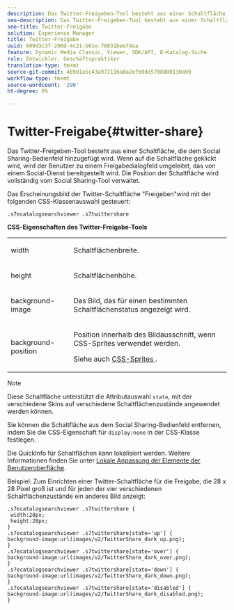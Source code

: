 ```yaml
---
description: Das Twitter-Freigeben-Tool besteht aus einer Schaltfläche, die dem Social Sharing-Bedienfeld hinzugefügt wird. Wenn auf die Schaltfläche geklickt wird, wird der Benutzer zu einem Freigabedialogfeld umgeleitet, das von einem Social-Dienst bereitgestellt wird. Die Position der Schaltfläche wird vollständig vom Social Sharing-Tool verwaltet.
seo-description: Das Twitter-Freigeben-Tool besteht aus einer Schaltfläche, die dem Social Sharing-Bedienfeld hinzugefügt wird. Wenn auf die Schaltfläche geklickt wird, wird der Benutzer zu einem Freigabedialogfeld umgeleitet, das von einem Social-Dienst bereitgestellt wird. Die Position der Schaltfläche wird vollständig vom Social Sharing-Tool verwaltet.
seo-title: Twitter-Freigabe
solution: Experience Manager
title: Twitter-Freigabe
uuid: 609d3c3f-290d-4c21-b61e-70831bee74ea
feature: Dynamic Media Classic, Viewer, SDK/API, E-Katalog-Suche
role: Entwickler, Geschäftspraktiker
translation-type: tm+mt
source-git-commit: 469d1a5c43a972116a8a2efb0de5708800130a99
workflow-type: tm+mt
source-wordcount: '290'
ht-degree: 0%

---
```



# Twitter-Freigabe{#twitter-share}

Das Twitter-Freigeben-Tool besteht aus einer Schaltfläche, die dem Social Sharing-Bedienfeld hinzugefügt wird. Wenn auf die Schaltfläche geklickt wird, wird der Benutzer zu einem Freigabedialogfeld umgeleitet, das von einem Social-Dienst bereitgestellt wird. Die Position der Schaltfläche wird vollständig vom Social Sharing-Tool verwaltet.

<!--<a id="section_ADDF98E91AF24F618289D1682A5FB13A"></a>-->

Das Erscheinungsbild der Twitter-Schaltfläche &quot;Freigeben&quot;wird mit der folgenden CSS-Klassenauswahl gesteuert:

```
.s7ecatalogsearchviewer .s7twittershare
```

**CSS-Eigenschaften des Twitter-Freigabe-Tools**

<table id="table_C48C56E696304C9BAFEE71BA9EA9A174"> 
 <tbody> 
  <tr> 
   <td colname="col1"> <p> <span class="codeph"> width </span> </p> </td> 
   <td colname="col2"> <p>Schaltflächenbreite. </p> </td> 
  </tr> 
  <tr> 
   <td colname="col1"> <p> <span class="codeph"> height </span> </p> </td> 
   <td colname="col2"> <p>Schaltflächenhöhe. </p> </td> 
  </tr> 
  <tr> 
   <td colname="col1"> <p> <span class="codeph"> background-image  </span> </p> </td> 
   <td colname="col2"> <p> Das Bild, das für einen bestimmten Schaltflächenstatus angezeigt wird. </p> </td> 
  </tr> 
  <tr> 
   <td colname="col1"> <p> <span class="codeph"> background-position  </span> </p> </td> 
   <td colname="col2"> <p> Position innerhalb des Bildausschnitt, wenn CSS-Sprites verwendet werden. </p> <p>Siehe auch <a href="../../../c-html5-s7-aem-asset-viewers/c-html5-ecatsearch-viewer-about/c-html5-ecatsearch-viewer-customizingviewer/c-html5-ecatsearch-viewer-customizingviewer.md#section-9d570f95eb2443aca74c1b02f6e89aff" format="dita" scope="local"> CSS-Sprites </a>. </p> </td> 
  </tr> 
 </tbody> 
</table>

>[!NOTE]
>
>Diese Schaltfläche unterstützt die Attributauswahl `state`, mit der verschiedene Skins auf verschiedene Schaltflächenzustände angewendet werden können.

Sie können die Schaltfläche aus dem Social Sharing-Bedienfeld entfernen, indem Sie die CSS-Eigenschaft für `display:none` in der CSS-Klasse festlegen.

Die QuickInfo für Schaltflächen kann lokalisiert werden. Weitere Informationen finden Sie unter [Lokale Anpassung der Elemente der Benutzeroberfläche](../../../c-html5-s7-aem-asset-viewers/c-html5-ecatsearch-viewer-about/c-html5-ecatsearch-viewer-localization.md#concept-cbfc39344c494eb7b9f6a272cff0cc74).

Beispiel: Zum Einrichten einer Twitter-Schaltfläche für die Freigabe, die 28 x 28 Pixel groß ist und für jeden der vier verschiedenen Schaltflächenzustände ein anderes Bild anzeigt:

```
.s7ecatalogsearchviewer .s7twittershare { 
 width:28px; 
 height:28px; 
} 
.s7ecatalogsearchviewer .s7twittershare[state='up'] { 
background-image:url(images/v2/TwitterShare_dark_up.png); 
} 
.s7ecatalogsearchviewer .s7twittershare[state='over'] { 
background-image:url(images/v2/TwitterShare_dark_over.png); 
} 
.s7ecatalogsearchviewer .s7twittershare[state='down'] { 
background-image:url(images/v2/TwitterShare_dark_down.png); 
} 
.s7ecatalogsearchviewer .s7twittershare[state='disabled'] { 
background-image:url(images/v2/TwitterShare_dark_disabled.png); 
}
```

